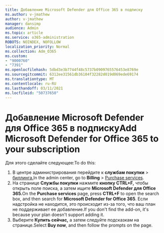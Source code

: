 ```yaml
---
title: Добавление Microsoft Defender для Office 365 в подписку
ms.author: v-jmathew
author: v-jmathew
manager: dansimp
audience: Admin
ms.topic: article
ms.service: o365-administration
ROBOTS: NOINDEX, NOFOLLOW
localization_priority: Normal
ms.collection: Adm_O365
ms.custom:
- "9000760"
- "7391"
ms.openlocfilehash: 5dbd3e3b7744f48c5737b0909765576453e8769e
ms.sourcegitcommit: 6312ee31561db36104f32282d019d069ede69174
ms.translationtype: MT
ms.contentlocale: ru-RU
ms.lasthandoff: 03/11/2021
ms.locfileid: "50737650"
---
```

# <a name="add-microsoft-defender-for-office-365-to-your-subscription"></a><span data-ttu-id="6573e-102">Добавление Microsoft Defender для Office 365 в подписку</span><span class="sxs-lookup"><span data-stu-id="6573e-102">Add Microsoft Defender for Office 365 to your subscription</span></span>

<span data-ttu-id="6573e-103">Для этого сделайте следующее:</span><span class="sxs-lookup"><span data-stu-id="6573e-103">To do this:</span></span>

1. <span data-ttu-id="6573e-104">В центре администрирования перейдите к **службам покупки**  >  [биллинга.](https://go.microsoft.com/fwlink/p/?linkid=868433)</span><span class="sxs-lookup"><span data-stu-id="6573e-104">In the admin center, go to **Billing** > [Purchase services](https://go.microsoft.com/fwlink/p/?linkid=868433).</span></span>
2. <span data-ttu-id="6573e-105">На странице **Службы покупки** нажмите **кнопку CTRL+F,** чтобы открыть поле поиска, а затем ищите **Microsoft Defender для Office 365.**</span><span class="sxs-lookup"><span data-stu-id="6573e-105">On the **Purchase services** page, press **CTRL+F** to open the search box, and then search for **Microsoft Defender for Office 365**.</span></span> <span data-ttu-id="6573e-106">Если надстройка не находится, это происходит из-за того, что ваш план не поддерживает ее добавление.</span><span class="sxs-lookup"><span data-stu-id="6573e-106">If you don't find the add-on, it's because your plan doesn't support adding it.</span></span>
3. <span data-ttu-id="6573e-107">Выберите **Купить сейчас,** а затем следуйте подсказкам на странице.</span><span class="sxs-lookup"><span data-stu-id="6573e-107">Select **Buy now**, and then follow the prompts on the page.</span></span>
